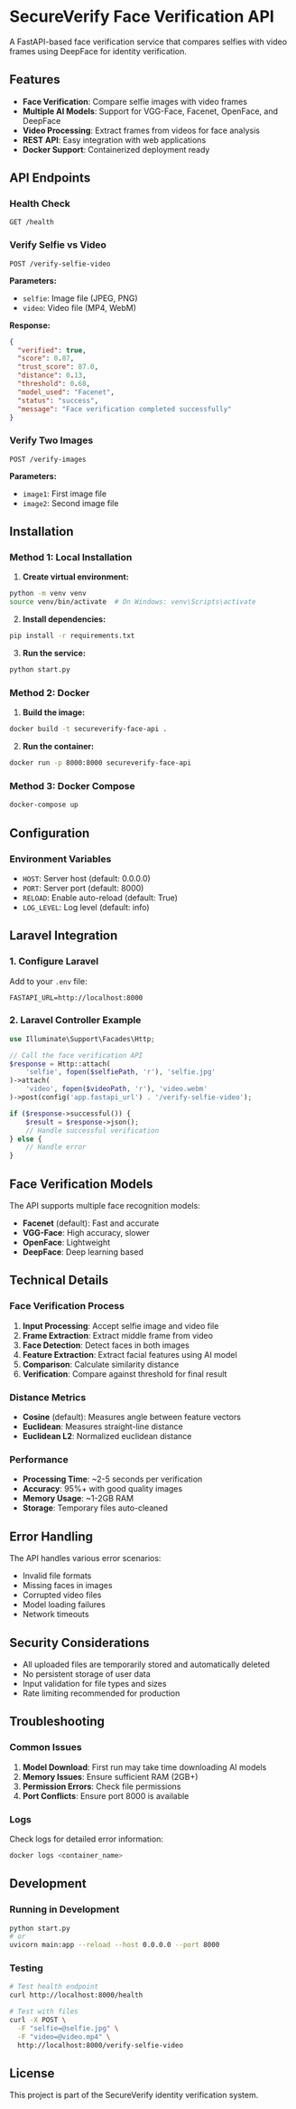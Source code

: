 # SecureVerify Face Verification API

A FastAPI-based face verification service that compares selfies with video frames using DeepFace for identity verification.

## Features

- **Face Verification**: Compare selfie images with video frames
- **Multiple AI Models**: Support for VGG-Face, Facenet, OpenFace, and DeepFace
- **Video Processing**: Extract frames from videos for face analysis
- **REST API**: Easy integration with web applications
- **Docker Support**: Containerized deployment ready

## API Endpoints

### Health Check
```
GET /health
```

### Verify Selfie vs Video
```
POST /verify-selfie-video
```
**Parameters:**
- `selfie`: Image file (JPEG, PNG)
- `video`: Video file (MP4, WebM)

**Response:**
```json
{
  "verified": true,
  "score": 0.87,
  "trust_score": 87.0,
  "distance": 0.13,
  "threshold": 0.68,
  "model_used": "Facenet",
  "status": "success",
  "message": "Face verification completed successfully"
}
```

### Verify Two Images
```
POST /verify-images
```
**Parameters:**
- `image1`: First image file
- `image2`: Second image file

## Installation

### Method 1: Local Installation

1. **Create virtual environment:**
```bash
python -m venv venv
source venv/bin/activate  # On Windows: venv\Scripts\activate
```

2. **Install dependencies:**
```bash
pip install -r requirements.txt
```

3. **Run the service:**
```bash
python start.py
```

### Method 2: Docker

1. **Build the image:**
```bash
docker build -t secureverify-face-api .
```

2. **Run the container:**
```bash
docker run -p 8000:8000 secureverify-face-api
```

### Method 3: Docker Compose

```bash
docker-compose up
```

## Configuration

### Environment Variables

- `HOST`: Server host (default: 0.0.0.0)
- `PORT`: Server port (default: 8000)
- `RELOAD`: Enable auto-reload (default: True)
- `LOG_LEVEL`: Log level (default: info)

## Laravel Integration

### 1. Configure Laravel

Add to your `.env` file:
```env
FASTAPI_URL=http://localhost:8000
```

### 2. Laravel Controller Example

```php
use Illuminate\Support\Facades\Http;

// Call the face verification API
$response = Http::attach(
    'selfie', fopen($selfiePath, 'r'), 'selfie.jpg'
)->attach(
    'video', fopen($videoPath, 'r'), 'video.webm'
)->post(config('app.fastapi_url') . '/verify-selfie-video');

if ($response->successful()) {
    $result = $response->json();
    // Handle successful verification
} else {
    // Handle error
}
```

## Face Verification Models

The API supports multiple face recognition models:

- **Facenet** (default): Fast and accurate
- **VGG-Face**: High accuracy, slower
- **OpenFace**: Lightweight
- **DeepFace**: Deep learning based

## Technical Details

### Face Verification Process

1. **Input Processing**: Accept selfie image and video file
2. **Frame Extraction**: Extract middle frame from video
3. **Face Detection**: Detect faces in both images
4. **Feature Extraction**: Extract facial features using AI model
5. **Comparison**: Calculate similarity distance
6. **Verification**: Compare against threshold for final result

### Distance Metrics

- **Cosine** (default): Measures angle between feature vectors
- **Euclidean**: Measures straight-line distance
- **Euclidean L2**: Normalized euclidean distance

### Performance

- **Processing Time**: ~2-5 seconds per verification
- **Accuracy**: 95%+ with good quality images
- **Memory Usage**: ~1-2GB RAM
- **Storage**: Temporary files auto-cleaned

## Error Handling

The API handles various error scenarios:

- Invalid file formats
- Missing faces in images
- Corrupted video files
- Model loading failures
- Network timeouts

## Security Considerations

- All uploaded files are temporarily stored and automatically deleted
- No persistent storage of user data
- Input validation for file types and sizes
- Rate limiting recommended for production

## Troubleshooting

### Common Issues

1. **Model Download**: First run may take time downloading AI models
2. **Memory Issues**: Ensure sufficient RAM (2GB+)
3. **Permission Errors**: Check file permissions
4. **Port Conflicts**: Ensure port 8000 is available

### Logs

Check logs for detailed error information:
```bash
docker logs <container_name>
```

## Development

### Running in Development

```bash
python start.py
# or
uvicorn main:app --reload --host 0.0.0.0 --port 8000
```

### Testing

```bash
# Test health endpoint
curl http://localhost:8000/health

# Test with files
curl -X POST \
  -F "selfie=@selfie.jpg" \
  -F "video=@video.mp4" \
  http://localhost:8000/verify-selfie-video
```

## License

This project is part of the SecureVerify identity verification system. 